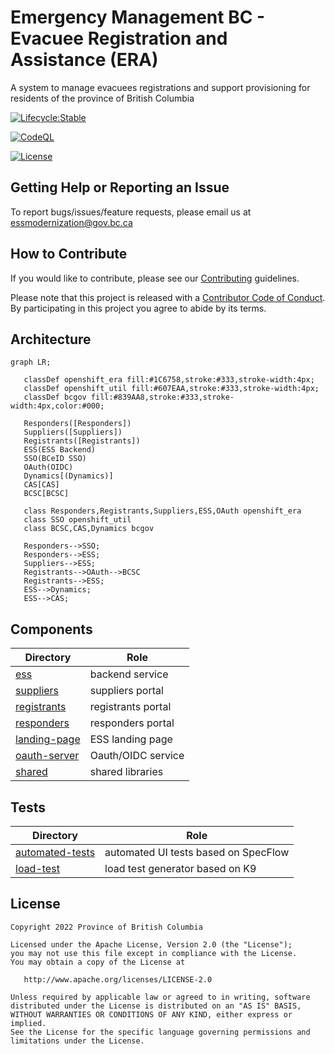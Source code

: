 # Emergency Management BC - Evacuee Registration and Assistance (ERA)

A system to manage evacuees registrations and support provisioning for residents of the province of British Columbia

[![Lifecycle:Stable](https://img.shields.io/badge/Lifecycle-Stable-97ca00)](https://github.com/bcgov/repomountie/blob/master/doc/lifecycle-badges.md)

[![CodeQL](https://github.com/bcgov/embc-ess-mod/actions/workflows/codeql-analysis.yml/badge.svg?branch=master)](https://github.com/bcgov/embc-ess-mod/actions/workflows/codeql-analysis.yml)

[![License](https://img.shields.io/badge/License-Apache%202.0-blue.svg)](LICENSE)

## Getting Help or Reporting an Issue

To report bugs/issues/feature requests, please email us at essmodernization@gov.bc.ca

## How to Contribute

If you would like to contribute, please see our [Contributing](./CONTRIBUTING.md) guidelines.

Please note that this project is released with a [Contributor Code of Conduct](./CODE_OF_CONDUCT.md). By participating in this project you agree to abide by its terms.

## Architecture

```mermaid
graph LR;

   classDef openshift_era fill:#1C6758,stroke:#333,stroke-width:4px;
   classDef openshift_util fill:#607EAA,stroke:#333,stroke-width:4px;
   classDef bcgov fill:#839AA8,stroke:#333,stroke-width:4px,color:#000;

   Responders([Responders])
   Suppliers([Suppliers])
   Registrants([Registrants])
   ESS(ESS Backend)
   SSO(BCeID SSO)
   OAuth(OIDC)
   Dynamics[(Dynamics)]
   CAS[CAS]
   BCSC[BCSC]

   class Responders,Registrants,Suppliers,ESS,OAuth openshift_era
   class SSO openshift_util
   class BCSC,CAS,Dynamics bcgov

   Responders-->SSO;
   Responders-->ESS;
   Suppliers-->ESS;
   Registrants-->OAuth-->BCSC
   Registrants-->ESS;
   ESS-->Dynamics;
   ESS-->CAS;
```

## Components

| Directory                       | Role               |
| ------------------------------- | ------------------ |
| [ess](./ess/)                   | backend service    |
| [suppliers](./suppliers/)       | suppliers portal   |
| [registrants](./registrants/)   | registrants portal |
| [responders](./responders/)     | responders portal  |
| [landing-page](./landing-page/) | ESS landing page   |
| [oauth-server](./oauth-server/) | Oauth/OIDC service |
| [shared](./shared/)             | shared libraries   |

## Tests

| Directory                             | Role                                 |
| ------------------------------------- | ------------------------------------ |
| [automated-tests](./automated-tests/) | automated UI tests based on SpecFlow |
| [load-test](./load-test/)             | load test generator based on K9      |

## License

    Copyright 2022 Province of British Columbia

    Licensed under the Apache License, Version 2.0 (the "License");
    you may not use this file except in compliance with the License.
    You may obtain a copy of the License at 

       http://www.apache.org/licenses/LICENSE-2.0

    Unless required by applicable law or agreed to in writing, software
    distributed under the License is distributed on an "AS IS" BASIS,
    WITHOUT WARRANTIES OR CONDITIONS OF ANY KIND, either express or implied.
    See the License for the specific language governing permissions and
    limitations under the License.
   